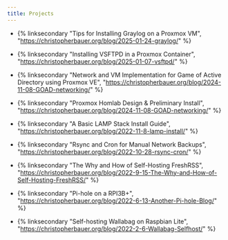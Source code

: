 ```yaml
---
title: Projects
---
```


- {% linksecondary  "Tips for Installing Graylog on a Proxmox VM", "https://christopherbauer.org/blog/2025-01-24-graylog/" %}

- {% linksecondary  "Installing VSFTPD in a Proxmox Container", "https://christopherbauer.org/blog/2025-01-07-vsftpd/" %}

- {% linksecondary  "Network and VM Implementation for Game of Active Directory using Proxmox VE", "https://christopherbauer.org/blog/2024-11-08-GOAD-networking/" %}

- {% linksecondary  "Proxmox Homlab Design & Preliminary Install", "https://christopherbauer.org/blog/2024-11-08-GOAD-networking/" %}

- {% linksecondary  "A Basic LAMP Stack Install Guide", "https://christopherbauer.org/blog/2022-11-8-lamp-install/" %}

- {% linksecondary  "Rsync and Cron for Manual Network Backups", "https://christopherbauer.org/blog/2022-10-28-rsync-cron/" %}

- {% linksecondary  "The Why and How of Self-Hosting FreshRSS", "https://christopherbauer.org/blog/2022-9-15-The-Why-and-How-of-Self-Hosting-FreshRSS/" %}

- {% linksecondary  "Pi-hole on a RPI3B+", "https://christopherbauer.org/blog/2022-6-13-Another-Pi-hole-Blog/" %}

- {% linksecondary  "Self-hosting Wallabag on Raspbian Lite", "https://christopherbauer.org/blog/2022-2-6-Wallabag-Selfhost/" %}
